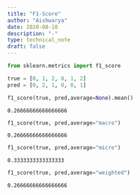```yaml
---
title: "F1-Score"
author: "Aishwarya"
date: 2020-08-10
description: "-"
type: technical_note
draft: false
---
```


```python
from sklearn.metrics import f1_score
```


```python
true = [0, 1, 2, 0, 1, 2]
pred = [0, 2, 1, 0, 0, 1]
```


```python
f1_score(true, pred,average=None).mean()
```




    0.26666666666666666




```python
f1_score(true, pred,average="macro")
```




    0.26666666666666666




```python
f1_score(true, pred,average="micro")
```




    0.3333333333333333




```python
f1_score(true, pred,average="weighted")
```




    0.26666666666666666




```python

```
